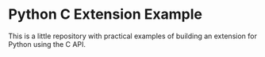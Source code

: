 Python C Extension Example
==========================

This is a little repository with practical examples of building an extension
for Python using the C API.
